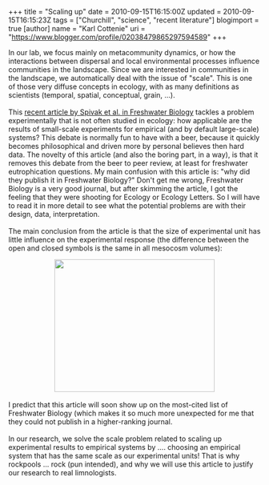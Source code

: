 +++
title = "Scaling up"
date = 2010-09-15T16:15:00Z
updated = 2010-09-15T16:15:23Z
tags = ["Churchill", "science", "recent literature"]
blogimport = true 
[author]
	name = "Karl Cottenie"
	uri = "https://www.blogger.com/profile/02038479865297594589"
+++

In our lab, we focus mainly on metacommunity dynamics, or how the interactions between dispersal and local environmental processes influence communities in the landscape. Since we are interested in communities in the landscape, we automatically deal with the issue of "scale". This is one of those very diffuse concepts in ecology, with as many definitions as scientists (temporal, spatial, conceptual, grain, ...).<br /><br />This&nbsp;<a href="http://onlinelibrary.wiley.com/doi/10.1111/j.1365-2427.2010.02495.x/abstract;jsessionid=5056189C5F51F949B0197103D6CBA1A1.d03t02">recent article by Spivak et al. in Freshwater Biology</a>&nbsp;tackles a problem experimentally that is not often studied in ecology: how applicable are the results of small-scale experiments for empirical (and by default large-scale) systems? This debate is normally fun to have with a beer, because it quickly becomes philosophical and driven more by personal believes then hard data. The novelty of this article (and also the boring part, in a way), is that it removes this debate from the beer to peer review, at least for freshwater eutrophication questions. My main confusion with this article is: "why did they publish it in Freshwater Biology?" Don't get me wrong, Freshwater Biology is a very good journal, but after skimming the article, I got the feeling that they were shooting for Ecology or Ecology Letters. So I will have to read it in more detail to see what the potential problems are with their design, data, interpretation.<br /><br />The main conclusion from the article is that the size of experimental unit has little influence on the experimental response (the difference between the open and closed symbols is the same in all mesocosm volumes):<br /><div class="separator" style="clear: both; text-align: center;"><a href="http://1.bp.blogspot.com/_jWvi-7Hihd8/TJEn8SEtvRI/AAAAAAAAAOQ/cD_gZB98_HE/s1600/Snapshot+2010-09-15+16-08-39.jpg" imageanchor="1" style="margin-left: 1em; margin-right: 1em;"><img border="0" height="265" src="http://1.bp.blogspot.com/_jWvi-7Hihd8/TJEn8SEtvRI/AAAAAAAAAOQ/cD_gZB98_HE/s320/Snapshot+2010-09-15+16-08-39.jpg" width="320" /></a></div><br />I predict that this article will soon show up on the most-cited list of Freshwater Biology (which makes it so much more unexpected for me that they could not publish in a higher-ranking journal.<br /><br />In our research, we solve the scale problem related to scaling up experimental results to empirical systems by .... choosing an empirical system that has the same scale as our experimental units! That is why rockpools ... rock (pun intended), and why we will use this article to justify our research to real limnologists.
